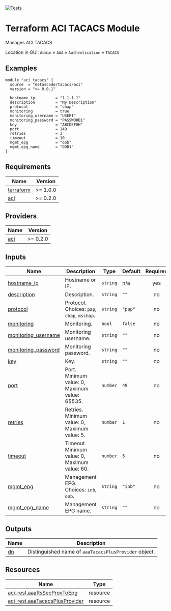 <!-- BEGIN_TF_DOCS -->
[![Tests](https://github.com/netascode/terraform-aci-tacacs/actions/workflows/test.yml/badge.svg)](https://github.com/netascode/terraform-aci-tacacs/actions/workflows/test.yml)

# Terraform ACI TACACS Module

Manages ACI TACACS

Location in GUI:
`Admin` » `AAA` » `Authentication` » `TACACS`

## Examples

```hcl
module "aci_tacacs" {
  source  = "netascode/tacacs/aci"
  version = ">= 0.0.1"

  hostname_ip         = "1.1.1.1"
  description         = "My Description"
  protocol            = "chap"
  monitoring          = true
  monitoring_username = "USER1"
  monitoring_password = "PASSWORD1"
  key                 = "ABCDEFGH"
  port                = 149
  retries             = 3
  timeout             = 10
  mgmt_epg            = "oob"
  mgmt_epg_name       = "OOB1"
}

```

## Requirements

| Name | Version |
|------|---------|
| <a name="requirement_terraform"></a> [terraform](#requirement\_terraform) | >= 1.0.0 |
| <a name="requirement_aci"></a> [aci](#requirement\_aci) | >= 0.2.0 |

## Providers

| Name | Version |
|------|---------|
| <a name="provider_aci"></a> [aci](#provider\_aci) | >= 0.2.0 |

## Inputs

| Name | Description | Type | Default | Required |
|------|-------------|------|---------|:--------:|
| <a name="input_hostname_ip"></a> [hostname\_ip](#input\_hostname\_ip) | Hostname or IP. | `string` | n/a | yes |
| <a name="input_description"></a> [description](#input\_description) | Description. | `string` | `""` | no |
| <a name="input_protocol"></a> [protocol](#input\_protocol) | Protocol. Choices: `pap`, `chap`, `mschap`. | `string` | `"pap"` | no |
| <a name="input_monitoring"></a> [monitoring](#input\_monitoring) | Monitoring. | `bool` | `false` | no |
| <a name="input_monitoring_username"></a> [monitoring\_username](#input\_monitoring\_username) | Monitoring username. | `string` | `""` | no |
| <a name="input_monitoring_password"></a> [monitoring\_password](#input\_monitoring\_password) | Monitoring password. | `string` | `""` | no |
| <a name="input_key"></a> [key](#input\_key) | Key. | `string` | `""` | no |
| <a name="input_port"></a> [port](#input\_port) | Port. Minimum value: 0, Maximum value: 65535. | `number` | `49` | no |
| <a name="input_retries"></a> [retries](#input\_retries) | Retries. Minimum value: 0, Maximum value: 5. | `number` | `1` | no |
| <a name="input_timeout"></a> [timeout](#input\_timeout) | Timeout. Minimum value: 0, Maximum value: 60. | `number` | `5` | no |
| <a name="input_mgmt_epg"></a> [mgmt\_epg](#input\_mgmt\_epg) | Management EPG. Choices: `inb`, `oob`. | `string` | `"inb"` | no |
| <a name="input_mgmt_epg_name"></a> [mgmt\_epg\_name](#input\_mgmt\_epg\_name) | Management EPG name. | `string` | `""` | no |

## Outputs

| Name | Description |
|------|-------------|
| <a name="output_dn"></a> [dn](#output\_dn) | Distinguished name of `aaaTacacsPlusProvider` object. |

## Resources

| Name | Type |
|------|------|
| [aci_rest.aaaRsSecProvToEpg](https://registry.terraform.io/providers/netascode/aci/latest/docs/resources/rest) | resource |
| [aci_rest.aaaTacacsPlusProvider](https://registry.terraform.io/providers/netascode/aci/latest/docs/resources/rest) | resource |
<!-- END_TF_DOCS -->